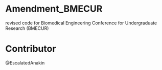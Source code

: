 # Amendment_BMECUR
revised code for Biomedical Engineering Conference for Undergraduate Research (BMECUR)


# Contributor
@EscalatedAnakin
